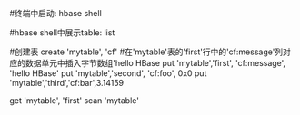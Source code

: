 #终端中启动: 
hbase shell

#hbase shell中展示table:
list

#创建表
create 'mytable', 'cf'
#在'mytable'表的'first'行中的'cf:message'列对应的数据单元中插入字节数组'hello HBase
put 'mytable','first', 'cf:message', 'hello HBase'
put 'mytable','second', 'cf:foo', 0x0
put 'mytable','third','cf:bar',3.14159

get 'mytable', 'first'
scan 'mytable'